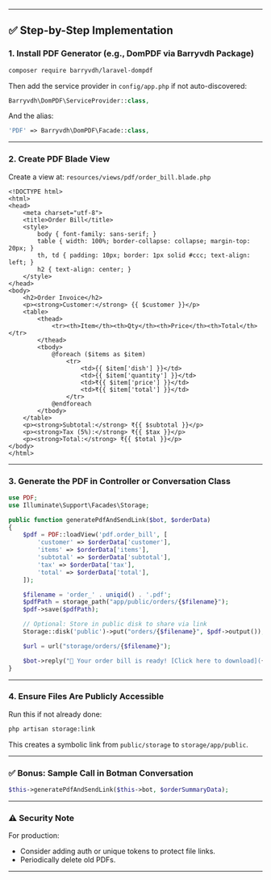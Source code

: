 
---

## ✅ Step-by-Step Implementation

### **1. Install PDF Generator (e.g., DomPDF via Barryvdh Package)**

```bash
composer require barryvdh/laravel-dompdf
```

Then add the service provider in `config/app.php` if not auto-discovered:

```php
Barryvdh\DomPDF\ServiceProvider::class,
```

And the alias:

```php
'PDF' => Barryvdh\DomPDF\Facade::class,
```

---

### **2. Create PDF Blade View**

Create a view at: `resources/views/pdf/order_bill.blade.php`

```blade
<!DOCTYPE html>
<html>
<head>
    <meta charset="utf-8">
    <title>Order Bill</title>
    <style>
        body { font-family: sans-serif; }
        table { width: 100%; border-collapse: collapse; margin-top: 20px; }
        th, td { padding: 10px; border: 1px solid #ccc; text-align: left; }
        h2 { text-align: center; }
    </style>
</head>
<body>
    <h2>Order Invoice</h2>
    <p><strong>Customer:</strong> {{ $customer }}</p>
    <table>
        <thead>
            <tr><th>Item</th><th>Qty</th><th>Price</th><th>Total</th></tr>
        </thead>
        <tbody>
            @foreach ($items as $item)
                <tr>
                    <td>{{ $item['dish'] }}</td>
                    <td>{{ $item['quantity'] }}</td>
                    <td>₹{{ $item['price'] }}</td>
                    <td>₹{{ $item['total'] }}</td>
                </tr>
            @endforeach
        </tbody>
    </table>
    <p><strong>Subtotal:</strong> ₹{{ $subtotal }}</p>
    <p><strong>Tax (5%):</strong> ₹{{ $tax }}</p>
    <p><strong>Total:</strong> ₹{{ $total }}</p>
</body>
</html>
```

---

### **3. Generate the PDF in Controller or Conversation Class**

```php
use PDF;
use Illuminate\Support\Facades\Storage;

public function generatePdfAndSendLink($bot, $orderData)
{
    $pdf = PDF::loadView('pdf.order_bill', [
        'customer' => $orderData['customer'],
        'items' => $orderData['items'],
        'subtotal' => $orderData['subtotal'],
        'tax' => $orderData['tax'],
        'total' => $orderData['total'],
    ]);

    $filename = 'order_' . uniqid() . '.pdf';
    $pdfPath = storage_path("app/public/orders/{$filename}");
    $pdf->save($pdfPath);

    // Optional: Store in public disk to share via link
    Storage::disk('public')->put("orders/{$filename}", $pdf->output());

    $url = url("storage/orders/{$filename}");

    $bot->reply("🧾 Your order bill is ready! [Click here to download]({$url})");
}
```

---

### **4. Ensure Files Are Publicly Accessible**

Run this if not already done:

```bash
php artisan storage:link
```

This creates a symbolic link from `public/storage` to `storage/app/public`.

---

### ✅ Bonus: Sample Call in Botman Conversation

```php
$this->generatePdfAndSendLink($this->bot, $orderSummaryData);
```

---

### ⚠️ Security Note

For production:

* Consider adding auth or unique tokens to protect file links.
* Periodically delete old PDFs.

---
